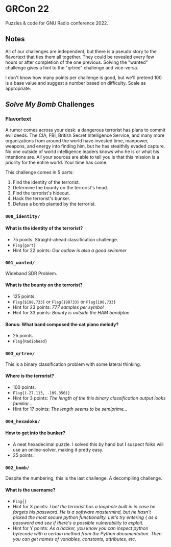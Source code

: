 # GRCon 22

Puzzles & code for GNU Radio conference 2022.

## Notes

All of our challenges are independent, but there is a pseudo story to the flavortext that ties them all together. They could be revealed every few hours or after completion of the one previous. Solving the "wanted" challenge gives a hint to the "qrtree" challenge and vice-versa.

I don't know how many points per challenge is good, but we'll pretend 100 is a base value and suggest a number based on difficulty. Scale as appropriate.

## *Solve My Bomb* Challenges

### Flavortext

A rumor comes across your desk: a dangerous terrorist has plans to commit evil deeds. The CIA, FBI, British Secret Intelligence Service, and many more organizations from around the world have invested time, manpower, weapons, and energy into finding him, but he has stealthily evaded capture. No one outside of world intelligence leaders knows who he is or what his intentions are. All your sources are able to tell you is that this mission is a priority for the entire world. Your time has come. 

This challenge comes in 5 parts:

1. Find the identity of the terrorist. 
2. Determine the bounty on the terrorist's head. 
3. Find the terrorist's hideout. 
4. Hack the terrorist's bunker. 
5. Defuse a bomb planted by the terrorist.

### `000_identity/`


#### What is the identity of the terrorist?

* 75 points. Straight-ahead classification challenge.
* `Flag{gort}`
* Hint for 22 points: *Our outlaw is also a good swimmer*

### `001_wanted/`

Wideband SDR Problem.

#### What is the bounty on the terrorist?

* 125 points.
* `Flag{$198,733}` or `Flag{198733}` or `Flag{198,733}`
* Hint for 23 points: *777 samples per symbol*
* Hint for 33 points: *Bounty is outside the HAM bandplan*

#### Bonus: What band composed the cat piano melody?

* 25 points.
* `Flag{Radiohead}`

### `003_qrtree/`

This is a binary classification problem with some lateral thinking.

#### Where is the terrorist?

* 100 points.
* `Flag{(-27.113, -109.350)}`
* Hint for 3 points: *The length of the this binary classification output looks familiar...*
* Hint for 17 points: *The length seems to be semiprime...* 

### `004_hexadoku/`

#### How to get into the bunker?

* A neat hexadecimal puzzle. I solved this by hand but I suspect folks will use an online-solver, making it pretty easy.
* 25 points.

### `002_bomb/`

Despite the numbering, this is the last challenge. A decompiling challenge.

#### What is the username?

* `Flag{}`
* Hint for X points: *I bet the terrorist has a loophole built in in case he forgets his password. He is a software mastermind, but he hasn't picked the most secure python functionality. Let's try entering { as a password and see if there's a possible vulnerability to exploit.*
* Hint for Y points: *As a hacker, you know you can inspect python bytecode with a certain method from the Python documentation. Then you can get names of variables, constants, attributes, etc.*

